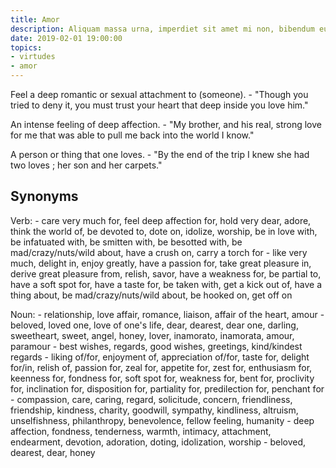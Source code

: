 ```yaml
---
title: Amor
description: Aliquam massa urna, imperdiet sit amet mi non, bibendum euismod est.
date: 2019-02-01 19:00:00
topics: 
- virtudes
- amor
---
```


Feel a deep romantic or sexual attachment to (someone).
	- "Though you tried to deny it, you must trust your heart that deep inside you love him."

An intense feeling of deep affection.
	- "My brother, and his real, strong love for me that was able to pull me back into the world I know."

A person or thing that one loves.
	- "By the end of the trip I knew she had two loves ; her son and her carpets."

## Synonyms
Verb:
	- care very much for, feel deep affection for, hold very dear, adore, think the world of, be devoted to, dote on, idolize, worship, be in love with, be infatuated with, be smitten with, be besotted with, be mad/crazy/nuts/wild about, have a crush on, carry a torch for
	- like very much, delight in, enjoy greatly, have a passion for, take great pleasure in, derive great pleasure from, relish, savor, have a weakness for, be partial to, have a soft spot for, have a taste for, be taken with, get a kick out of, have a thing about, be mad/crazy/nuts/wild about, be hooked on, get off on

Noun:
	- relationship, love affair, romance, liaison, affair of the heart, amour
	- beloved, loved one, love of one's life, dear, dearest, dear one, darling, sweetheart, sweet, angel, honey, lover, inamorato, inamorata, amour, paramour
	- best wishes, regards, good wishes, greetings, kind/kindest regards
	- liking of/for, enjoyment of, appreciation of/for, taste for, delight for/in, relish of, passion for, zeal for, appetite for, zest for, enthusiasm for, keenness for, fondness for, soft spot for, weakness for, bent for, proclivity for, inclination for, disposition for, partiality for, predilection for, penchant for
	- compassion, care, caring, regard, solicitude, concern, friendliness, friendship, kindness, charity, goodwill, sympathy, kindliness, altruism, unselfishness, philanthropy, benevolence, fellow feeling, humanity
	- deep affection, fondness, tenderness, warmth, intimacy, attachment, endearment, devotion, adoration, doting, idolization, worship
	- beloved, dearest, dear, honey


